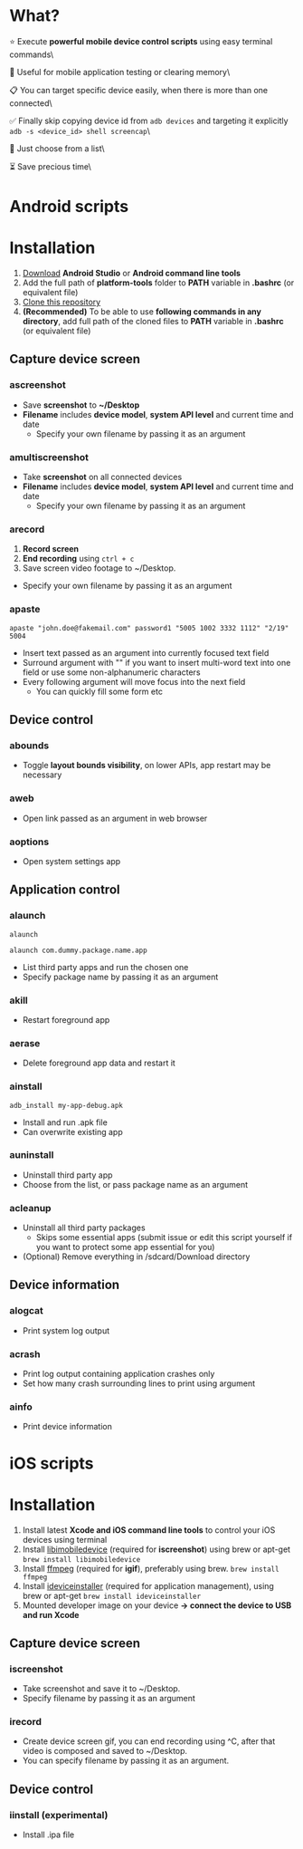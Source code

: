 # What?
⭐️ Execute **powerful mobile device control scripts** using easy terminal commands\

📱 Useful for mobile application testing or clearing memory\

📋 You can target specific device easily, when there is more than one connected\

  ✅ Finally skip copying device id from ``adb devices`` and targeting it explicitly ``adb -s <device_id> shell screencap``\

  🎉 Just choose from a list\

⏳ Save precious time\

# Android scripts

# Installation
1. [Download](https://developer.android.com/studio/ "Android Studio") **Android Studio** or **Android command line tools**
2. Add the full path of **platform-tools** folder to **PATH** variable in **.bashrc** (or equivalent file)
3. [Clone this repository](https://github.com/IntergalacticPenguin/adb-shortcuts.git "Clone")
4. **(Recommended)** To be able to use **following commands in any directory**, add full path of the cloned files to **PATH** variable in **.bashrc** (or equivalent file)

## Capture device screen

### ascreenshot
* Save **screenshot** to **~/Desktop**
* **Filename** includes **device model**, **system API level** and current time and date
  * Specify your own filename by passing it as an argument

### amultiscreenshot
* Take **screenshot** on all connected devices
* **Filename** includes **device model**, **system API level** and current time and date
  * Specify your own filename by passing it as an argument

### arecord
1. **Record screen**
2. **End recording** using ``ctrl + c``
3. Save screen video footage to ~/Desktop.
  * Specify your own filename by passing it as an argument

### apaste
``apaste "john.doe@fakemail.com" password1 "5005 1002 3332 1112" "2/19" 5004``

* Insert text passed as an argument into currently focused text field
* Surround argument with "" if you want to insert multi-word text into one field or use some non-alphanumeric characters
* Every following argument will move focus into the next field
  * You can quickly fill some form etc

## Device control

### abounds
* Toggle **layout bounds visibility**, on lower APIs, app restart may be necessary

### aweb
* Open link passed as an argument in web browser

### aoptions
* Open system settings app

## Application control

### alaunch
``alaunch``

``alaunch com.dummy.package.name.app``

* List third party apps and run the chosen one
* Specify package name by passing it as an argument

### akill
* Restart foreground app

### aerase
* Delete foreground app data and restart it

### ainstall
``adb_install my-app-debug.apk``

* Install and run .apk file
* Can overwrite existing app

### auninstall
* Uninstall third party app
* Choose from the list, or pass package name as an argument

### acleanup
* Uninstall all third party packages
  * Skips some essential apps (submit issue or edit this script yourself if you want to protect some app essential for you)
* (Optional) Remove everything in /sdcard/Download directory

## Device information

### alogcat
* Print system log output

### acrash
* Print log output containing application crashes only
* Set how many crash surrounding lines to print using argument

### ainfo
* Print device information

# iOS scripts

# Installation
1. Install latest **Xcode and iOS command line tools** to control your iOS devices using terminal
2. Install [libimobiledevice](https://github.com/libimobiledevice/libimobiledevice "libimobiledevice") (required for **iscreenshot**) using brew or apt-get ``brew install libimobiledevice``
3. Install [ffmpeg](https://www.ffmpeg.org/ "ffmpeg") (required for **igif**), preferably using brew. `brew install ffmpeg`
4. Install [ideviceinstaller](https://github.com/libimobiledevice/ideviceinstaller "ideviceinstaller") (required for application management), using brew or apt-get ``brew install ideviceinstaller``
5. Mounted developer image on your device **-> connect the device to USB and run Xcode**

## Capture device screen

### iscreenshot
* Take screenshot and save it to ~/Desktop.
* Specify filename by passing it as an argument

### irecord
* Create device screen gif, you can end recording using ^C, after that video is composed and saved to ~/Desktop.
* You can specify filename by passing it as an argument.

## Device control
### iinstall (experimental)
* Install .ipa file

